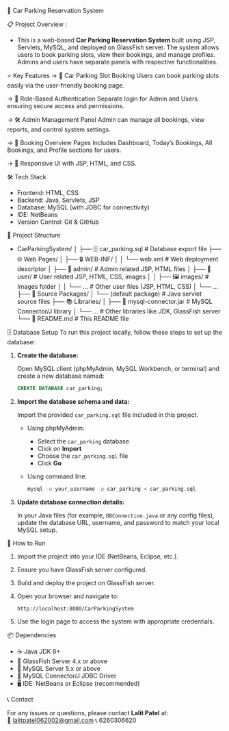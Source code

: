  🚗 Car Parking Reservation System

📋 Project Overview : 
- This is a web-based **Car Parking Reservation System** built using JSP, Servlets, MySQL, and deployed on GlassFish server. The system allows users to book parking slots, view their bookings, and manage profiles. Admins and users have separate panels with respective functionalities.

⭐ Key Features
 -> 🚗 Car Parking Slot Booking
Users can book parking slots easily via the user-friendly booking page.

 -> 🔐 Role-Based Authentication
Separate login for Admin and Users ensuring secure access and permissions.

 -> 🛠️ Admin Management Panel
Admin can manage all bookings, view reports, and control system settings.

 -> 📅 Booking Overview Pages
Includes Dashboard, Today’s Bookings, All Bookings, and Profile sections for users.
 
 -> 🎨 Responsive UI with JSP, HTML, and CSS.

🛠️ Tech Stack

- Frontend: HTML, CSS
- Backend: Java, Servlets, JSP
- Database: MySQL (with JDBC for connectivity)
- IDE: NetBeans
- Version Control: Git & GitHub


📁 Project Structure

- CarParkingSystem/
│
├── 🗄️ car_parking.sql                # Database export file
├── 🌐 Web Pages/
│   ├── 🔒 WEB-INF/
│   │   └── web.xml                  # Web deployment descriptor
│   ├── 👤 admin/                   # Admin related JSP, HTML files
│   ├── 👥 user/                    # User related JSP, HTML, CSS, images
│   │   ├── 🖼️ images/              # Images folder
│   │   └── ...                    # Other user files (JSP, HTML, CSS)
│   └── ...                       
├── 📂 Source Packages/
│   └── (default package)           # Java servlet source files
├── 📚 Libraries/
│   ├── 🔌 mysql-connector.jar      # MySQL Connector/J library
│   └── ...                        # Other libraries like JDK, GlassFish server
└── 📄 README.md                   # This README file


🗄️ Database Setup
To run this project locally, follow these steps to set up the database:

1. **Create the database:**

   Open MySQL client (phpMyAdmin, MySQL Workbench, or terminal) and create a new database named:

   ```sql
   CREATE DATABASE car_parking;
   ```

2. **Import the database schema and data:**

   Import the provided `car_parking.sql` file included in this project.

   - Using phpMyAdmin:  
     - Select the `car_parking` database  
     - Click on **Import**  
     - Choose the `car_parking.sql` file  
     - Click **Go**

   - Using command line:

     ```bash
     mysql -u your_username -p car_parking < car_parking.sql
     ```

3. **Update database connection details:**

   In your Java files (for example, `DBConnection.java` or any config files), update the database URL, username, and password to match your local MySQL setup.


🚀 How to Run

1. Import the project into your IDE (NetBeans, Eclipse, etc.).

2. Ensure you have GlassFish server configured.

3. Build and deploy the project on GlassFish server.

4. Open your browser and navigate to:

   ```
   http://localhost:8080/CarParkingSystem
   ```

5. Use the login page to access the system with appropriate credentials.


📦 Dependencies

- ☕ Java JDK 8+
- 🐬 GlassFish Server 4.x or above
- 🐬 MySQL Server 5.x or above
- 🔌 MySQL Connector/J JDBC Driver
- 🖥️ IDE: NetBeans or Eclipse (recommended)


📞 Contact

For any issues or questions, please contact **Lalit Patel** at:  
📧 lalitpatel062002@gmail.com
📞 6260306620

